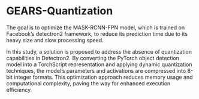 # GEARS-Quantization


The goal is to optimize the MASK-RCNN-FPN model, which is trained on Facebook’s detectron2 framework, to reduce its prediction time due to its heavy size and slow processing speed.

In this study, a solution is proposed to address the absence of quantization capabilities in Detectron2. By converting the PyTorch object detection model into a TorchScript representation and applying dynamic quantization techniques, the model’s parameters and activations are compressed into 8-bit integer formats. This optimization approach reduces memory usage and computational complexity, paving the way for enhanced execution efficiency.
